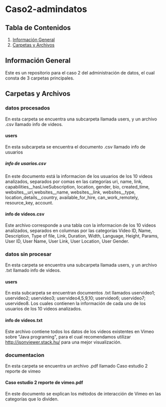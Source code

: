 # Caso2-admindatos
## Tabla de Contenidos
1. [Información General](#informacion-general)
2. [Carpetas y Archivos](#carpetas-y-archivos)
## Información General
Este es un repositorio para el caso 2 del administración de datos, el cual consta de 3 carpetas principales.
## Carpetas y Archivos
### datos procesados
En esta carpeta se encuentra una subcarpeta llamada users, y un archivo .csv llamado info de videos.
#### users
En esta subcarpeta se encuentra el documento .csv llamado info de usuarios
##### info de usarios.csv
En este documento está la informacion de los usuarios de los 10 videos analizados, separados por comas en las categorías uri, name, link, capabilities__hasLiveSubscription, location, gender, bio, created_time, websites__uri,websites__name, websites__link, websites__type, location_details__country, available_for_hire, can_work_remotely, resource_key, account.
#### info de videos.csv
Este archivo corresponde a una tabla con la informacion de los 10 videos analizados, separados en columnas por las categorías Video ID, Name, Description, Type of file, Link, Duration, Width, Language, Height, Params, User ID, User Name, User Link, User Location, User Gender.
### datos sin procesar
En esta carpeta se encuentra una subcarpeta llamada users, y un archivo .txt llamado info de videos.
#### users
En esta subcarpeta se encuentran documentos .txt llamados uservideo1; uservideo2; uservideo3; uservideo4,5,9,10; uservideo6; uservideo7; uservideo8. Los cuales contienen la información de cada uno de los usuarios de los 10 videos analizados.
#### info de videos.txt
Este archivo contiene todos los datos de los videos existentes en Vimeo sobre "Java programing", para el cual recomendamos utilizar http://jsonviewer.stack.hu/ para una mejor visualización. 
### documentacion
En esta carpeta se encuentra un archivo .pdf llamado Caso estudio 2 reporte de vimeo
#### Caso estudio 2 reporte de vimeo.pdf
En este documento se explican los métodos de interacción de Vimeo en las categorías que lo dividen.
